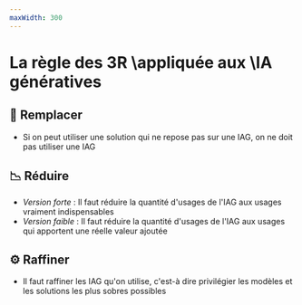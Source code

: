 ```yaml
---
maxWidth: 300
---
```


# La règle des 3R \\appliquée aux \\IA génératives

## 🔄 Remplacer
- Si on peut utiliser une solution qui ne repose pas sur une IAG, on ne doit pas utiliser une IAG

## 📉 Réduire
- _Version forte_ : Il faut réduire la quantité d'usages de l'IAG aux usages vraiment indispensables
- _Version faible_ : Il faut réduire la quantité d'usages de l'IAG aux usages qui apportent une réelle valeur ajoutée

## ⚙️ Raffiner
- Il faut raffiner les IAG qu'on utilise, 
c'est-à dire privilégier les modèles et 
les solutions les plus sobres possibles